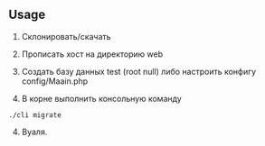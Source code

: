## Usage

1. Склонировать/скачать

2. Прописать хост на директорию web

2. Создать базу данных test (root null) либо настроить конфигу config/Maain.php

3. В корне выполнить консольную команду 

``./cli migrate``

4. Вуаля.
